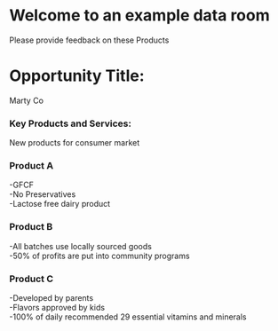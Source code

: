 # Welcome to an example data room
<head>


  <script>
    window.CROWDSMART_TOKEN_USER = {
      token: 'sample2'
    }
  </script>
  
  <script>
      window.CROWDSMART_EMBED_CONFIG = {
        crowdSmartConfig: {
          cta: {
            completed: 'Revisit Evaluation',
            continue: 'Update Evaluation',
            loggedOut: 'Evaluate',
            start: 'Start Evaluation',
            style: 'background-color: #023C56;color: #FFFFFF;'
          },
          evaluation: {
            showSuccess: true
          },
        }
      }
  </script>
  
</head>
<html>
<body>
<p>
Please provide feedback on these Products</p>

<h1>Opportunity Title:</h1>
<p>Marty Co</p>

<h3>Key Products and Services:</h3>
<p>New products for consumer market</p>

<h3>Product A</h3>
<p>
-GFCF<br>
-No Preservatives<br>
-Lactose free dairy product<br>
</p>

<h3>Product B</h3>
<p>
-All batches use locally sourced goods<br>
-50% of profits are put into community programs<br>
</p>

<h3>Product C</h3>
<p>
-Developed by parents<br>
-Flavors approved by kids<br>
-100% of daily recommended 29 essential vitamins and minerals<br>
  </p>



  <link href="https://stage-app.crowdsmart.ai/css/embedStyle.css" rel="stylesheet" type="text/css">
  <script
      src="https://stage-app.crowdsmart.ai/js/embedScript.js"
      id="crowdsmart-embed-script"
      data-embed-url="https://stage-app.crowdsmart.ai/embed/evaluation/org3/39dc14bc-bf26-11eb-8217-0686f2812bf3/66156888-82be-11ec-bfd8-0669f33159a9">
  </script>
  
  </body>
</html>
